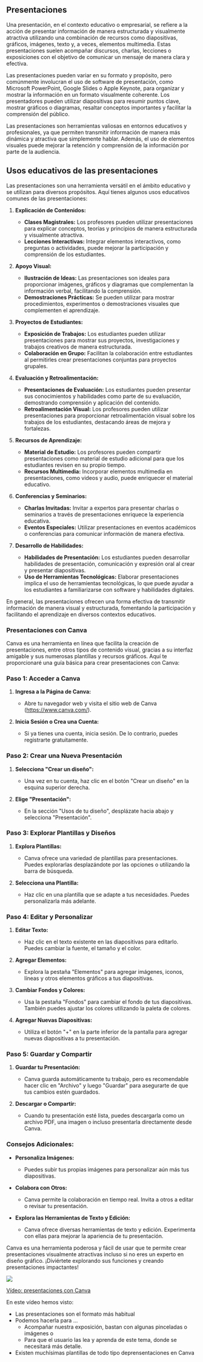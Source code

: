 ## Presentaciones

Una presentación, en el contexto educativo o empresarial, se refiere a la acción de presentar información de manera estructurada y visualmente atractiva utilizando una combinación de recursos como diapositivas, gráficos, imágenes, texto y, a veces, elementos multimedia. Estas presentaciones suelen acompañar discursos, charlas, lecciones o exposiciones con el objetivo de comunicar un mensaje de manera clara y efectiva.

Las presentaciones pueden variar en su formato y propósito, pero comúnmente involucran el uso de software de presentación, como Microsoft PowerPoint, Google Slides o Apple Keynote, para organizar y mostrar la información en un formato visualmente coherente. Los presentadores pueden utilizar diapositivas para resumir puntos clave, mostrar gráficos o diagramas, resaltar conceptos importantes y facilitar la comprensión del público.

Las presentaciones son herramientas valiosas en entornos educativos y profesionales, ya que permiten transmitir información de manera más dinámica y atractiva que simplemente hablar. Además, el uso de elementos visuales puede mejorar la retención y comprensión de la información por parte de la audiencia.

## Usos educativos de las presentaciones

Las presentaciones son una herramienta versátil en el ámbito educativo y se utilizan para diversos propósitos. Aquí tienes algunos usos educativos comunes de las presentaciones:

1. **Explicación de Contenidos:**
   - **Clases Magistrales:** Los profesores pueden utilizar presentaciones para explicar conceptos, teorías y principios de manera estructurada y visualmente atractiva.
   - **Lecciones Interactivas:** Integrar elementos interactivos, como preguntas o actividades, puede mejorar la participación y comprensión de los estudiantes.

2. **Apoyo Visual:**
   - **Ilustración de Ideas:** Las presentaciones son ideales para proporcionar imágenes, gráficos y diagramas que complementan la información verbal, facilitando la comprensión.
   - **Demostraciones Prácticas:** Se pueden utilizar para mostrar procedimientos, experimentos o demostraciones visuales que complementen el aprendizaje.

3. **Proyectos de Estudiantes:**
   - **Exposición de Trabajos:** Los estudiantes pueden utilizar presentaciones para mostrar sus proyectos, investigaciones y trabajos creativos de manera estructurada.
   - **Colaboración en Grupo:** Facilitan la colaboración entre estudiantes al permitirles crear presentaciones conjuntas para proyectos grupales.

4. **Evaluación y Retroalimentación:**
   - **Presentaciones de Evaluación:** Los estudiantes pueden presentar sus conocimientos y habilidades como parte de su evaluación, demostrando comprensión y aplicación del contenido.
   - **Retroalimentación Visual:** Los profesores pueden utilizar presentaciones para proporcionar retroalimentación visual sobre los trabajos de los estudiantes, destacando áreas de mejora y fortalezas.

5. **Recursos de Aprendizaje:**
   - **Material de Estudio:** Los profesores pueden compartir presentaciones como material de estudio adicional para que los estudiantes revisen en su propio tiempo.
   - **Recursos Multimedia:** Incorporar elementos multimedia en presentaciones, como videos y audio, puede enriquecer el material educativo.

6. **Conferencias y Seminarios:**
   - **Charlas Invitadas:** Invitar a expertos para presentar charlas o seminarios a través de presentaciones enriquece la experiencia educativa.
   - **Eventos Especiales:** Utilizar presentaciones en eventos académicos o conferencias para comunicar información de manera efectiva.

7. **Desarrollo de Habilidades:**
   - **Habilidades de Presentación:** Los estudiantes pueden desarrollar habilidades de presentación, comunicación y expresión oral al crear y presentar diapositivas.
   - **Uso de Herramientas Tecnológicas:** Elaborar presentaciones implica el uso de herramientas tecnológicas, lo que puede ayudar a los estudiantes a familiarizarse con software y habilidades digitales.

En general, las presentaciones ofrecen una forma efectiva de transmitir información de manera visual y estructurada, fomentando la participación y facilitando el aprendizaje en diversos contextos educativos.

### Presentaciones con Canva

Canva es una herramienta en línea que facilita la creación de presentaciones, entre otros tipos de contenido visual, gracias a su interfaz amigable y sus numerosas plantillas y recursos gráficos. Aquí te proporcionaré una guía básica para crear presentaciones con Canva:

### Paso 1: Acceder a Canva

1. **Ingresa a la Página de Canva:**
   - Abre tu navegador web y visita el sitio web de Canva (https://www.canva.com/).

2. **Inicia Sesión o Crea una Cuenta:**
   - Si ya tienes una cuenta, inicia sesión. De lo contrario, puedes registrarte gratuitamente.

### Paso 2: Crear una Nueva Presentación

1. **Selecciona "Crear un diseño":**
   - Una vez en tu cuenta, haz clic en el botón "Crear un diseño" en la esquina superior derecha.

2. **Elige "Presentación":**
   - En la sección "Usos de tu diseño", desplázate hacia abajo y selecciona "Presentación".

### Paso 3: Explorar Plantillas y Diseños

1. **Explora Plantillas:**
   - Canva ofrece una variedad de plantillas para presentaciones. Puedes explorarlas desplazándote por las opciones o utilizando la barra de búsqueda.

2. **Selecciona una Plantilla:**
   - Haz clic en una plantilla que se adapte a tus necesidades. Puedes personalizarla más adelante.

### Paso 4: Editar y Personalizar

1. **Editar Texto:**
   - Haz clic en el texto existente en las diapositivas para editarlo. Puedes cambiar la fuente, el tamaño y el color.

2. **Agregar Elementos:**
   - Explora la pestaña "Elementos" para agregar imágenes, iconos, líneas y otros elementos gráficos a tus diapositivas.

3. **Cambiar Fondos y Colores:**
   - Usa la pestaña "Fondos" para cambiar el fondo de tus diapositivas. También puedes ajustar los colores utilizando la paleta de colores.

4. **Agregar Nuevas Diapositivas:**
   - Utiliza el botón "+" en la parte inferior de la pantalla para agregar nuevas diapositivas a tu presentación.

### Paso 5: Guardar y Compartir

1. **Guardar tu Presentación:**
   - Canva guarda automáticamente tu trabajo, pero es recomendable hacer clic en "Archivo" y luego "Guardar" para asegurarte de que tus cambios estén guardados.

2. **Descargar o Compartir:**
   - Cuando tu presentación esté lista, puedes descargarla como un archivo PDF, una imagen o incluso presentarla directamente desde Canva.

### Consejos Adicionales:

- **Personaliza Imágenes:**
  - Puedes subir tus propias imágenes para personalizar aún más tus diapositivas.

- **Colabora con Otros:**
  - Canva permite la colaboración en tiempo real. Invita a otros a editar o revisar tu presentación.

- **Explora las Herramientas de Texto y Edición:**
  - Canva ofrece diversas herramientas de texto y edición. Experimenta con ellas para mejorar la apariencia de tu presentación.

Canva es una herramienta poderosa y fácil de usar que te permite crear presentaciones visualmente atractivas incluso si no eres un experto en diseño gráfico. ¡Diviértete explorando sus funciones y creando presentaciones impactantes!

[![](./images/portada-2.3.1.Presentaciones.png)](https://drive.google.com/file/d/1WplgJZnGR1bZhUle6Wegz9irfntAhq3H/view?usp=sharing)

[Vídeo: presentaciones con Canva](https://drive.google.com/file/d/1WplgJZnGR1bZhUle6Wegz9irfntAhq3H/view?usp=sharing)

En este vídeo hemos visto:

* Las presentaciones son el formato más habitual
* Podemos hacerla para ...
   - Acompañar nuestra exposición, bastan con algunas pinceladas o imágenes o 
   - Para que el usuario las lea y aprenda de este tema, donde se necesitará más detalle.
* Existen muchísimas plantillas de todo tipo deprensentaciones en Canva
